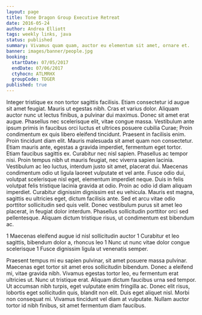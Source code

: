 ```yaml
---
layout: page
title: Tone Dragon Group Executive Retreat
date: 2016-05-24
author: Andrea Elliott
tags: weekly links, java
status: published
summary: Vivamus quam quam, auctor eu elementum sit amet, ornare et.
banner: images/banner/people.jpg
booking:
  startDate: 07/05/2017
  endDate: 07/06/2017
  ctyhocn: ATLMRHX
  groupCode: TDGER
published: true
---
```

Integer tristique ex non tortor sagittis facilisis. Etiam consectetur id augue sit amet feugiat. Mauris ut egestas nibh. Cras et varius dolor. Aliquam auctor nunc ut lectus finibus, a pulvinar dui maximus. Donec sit amet erat augue. Phasellus nec scelerisque elit, vitae congue massa. Vestibulum ante ipsum primis in faucibus orci luctus et ultrices posuere cubilia Curae; Proin condimentum ex quis libero eleifend tincidunt. Praesent in facilisis enim. Proin tincidunt diam elit. Mauris malesuada sit amet quam non consectetur. Etiam mauris ante, egestas a gravida imperdiet, fermentum eget tortor.
Etiam faucibus sagittis ex. Curabitur nec nisl sapien. Phasellus ac tempor nisi. Proin tempus nibh ut mauris feugiat, nec viverra sapien lacinia. Vestibulum ac leo luctus, interdum justo sit amet, placerat dui. Maecenas condimentum odio ut ligula laoreet vulputate et vel ante. Fusce odio dui, volutpat scelerisque nisl eget, elementum imperdiet neque. Duis in felis volutpat felis tristique lacinia gravida at odio. Proin ac odio id diam aliquam imperdiet. Curabitur dignissim dignissim est eu vehicula. Mauris est magna, sagittis eu ultricies eget, dictum facilisis ante. Sed et arcu vitae odio porttitor sollicitudin sed quis velit. Donec vestibulum purus sit amet leo placerat, in feugiat dolor interdum. Phasellus sollicitudin porttitor orci sed pellentesque. Aliquam dictum tristique risus, ut condimentum est bibendum ac.

1 Maecenas eleifend augue id nisl sollicitudin auctor
1 Curabitur et leo sagittis, bibendum dolor a, rhoncus leo
1 Nunc ut nunc vitae dolor congue scelerisque
1 Fusce dignissim ligula ut venenatis semper.

Praesent tempus mi eu sapien pulvinar, sit amet posuere massa pulvinar. Maecenas eget tortor sit amet eros sollicitudin bibendum. Donec a eleifend mi, vitae gravida nibh. Vivamus egestas tortor leo, eu fermentum erat ultricies ut. Nunc ut tristique erat. Aliquam dictum faucibus urna sed tempor. Ut accumsan nibh turpis, eget vulputate enim fringilla ac. Donec elit risus, lobortis eget sollicitudin quis, blandit non elit. Duis eget aliquet nisl. Morbi non consequat mi. Vivamus tincidunt vel diam at vulputate. Nullam auctor tortor id nibh finibus, sit amet fermentum diam faucibus.

